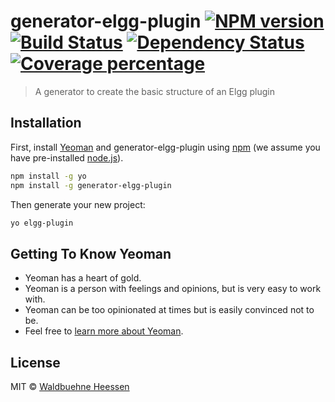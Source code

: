 # generator-elgg-plugin [![NPM version][npm-image]][npm-url] [![Build Status][travis-image]][travis-url] [![Dependency Status][daviddm-image]][daviddm-url] [![Coverage percentage][coveralls-image]][coveralls-url]
> A generator to create the basic structure of an Elgg plugin

## Installation

First, install [Yeoman](http://yeoman.io) and generator-elgg-plugin using [npm](https://www.npmjs.com/) (we assume you have pre-installed [node.js](https://nodejs.org/)).

```bash
npm install -g yo
npm install -g generator-elgg-plugin
```

Then generate your new project:

```bash
yo elgg-plugin
```

## Getting To Know Yeoman

 * Yeoman has a heart of gold.
 * Yeoman is a person with feelings and opinions, but is very easy to work with.
 * Yeoman can be too opinionated at times but is easily convinced not to be.
 * Feel free to [learn more about Yeoman](http://yeoman.io/).

## License

MIT © [Waldbuehne Heessen](https://waldbuehne-heessen.de)


[npm-image]: https://badge.fury.io/js/generator-elgg-plugin.svg
[npm-url]: https://npmjs.org/package/generator-elgg-plugin
[travis-image]: https://travis-ci.com/wabuehamm/generator-elgg-plugin.svg?branch=master
[travis-url]: https://travis-ci.com/wabuehamm/generator-elgg-plugin
[daviddm-image]: https://david-dm.org/wabuehamm/generator-elgg-plugin.svg?theme=shields.io
[daviddm-url]: https://david-dm.org/wabuehamm/generator-elgg-plugin
[coveralls-image]: https://coveralls.io/repos/wabuehamm/generator-elgg-plugin/badge.svg
[coveralls-url]: https://coveralls.io/r/wabuehamm/generator-elgg-plugin
